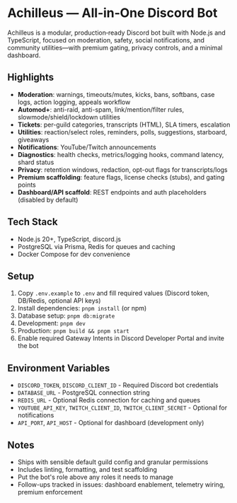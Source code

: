 # Achilleus — All‑in‑One Discord Bot

Achilleus is a modular, production‑ready Discord bot built with Node.js and TypeScript, focused on moderation, safety, social notifications, and community utilities—with premium gating, privacy controls, and a minimal dashboard.

## Highlights
- **Moderation**: warnings, timeouts/mutes, kicks, bans, softbans, case logs, action logging, appeals workflow
- **Automod+**: anti-raid, anti-spam, link/mention/filter rules, slowmode/shield/lockdown utilities
- **Tickets**: per-guild categories, transcripts (HTML), SLA timers, escalation
- **Utilities**: reaction/select roles, reminders, polls, suggestions, starboard, giveaways
- **Notifications**: YouTube/Twitch announcements
- **Diagnostics**: health checks, metrics/logging hooks, command latency, shard status
- **Privacy**: retention windows, redaction, opt-out flags for transcripts/logs
- **Premium scaffolding**: feature flags, license checks (stubs), and gating points
- **Dashboard/API scaffold**: REST endpoints and auth placeholders (disabled by default)

## Tech Stack
- Node.js 20+, TypeScript, discord.js
- PostgreSQL via Prisma, Redis for queues and caching
- Docker Compose for dev convenience

## Setup
1. Copy `.env.example` to `.env` and fill required values (Discord token, DB/Redis, optional API keys)
2. Install dependencies: `pnpm install` (or npm)
3. Database setup: `pnpm db:migrate`
4. Development: `pnpm dev`
5. Production: `pnpm build && pnpm start`
6. Enable required Gateway Intents in Discord Developer Portal and invite the bot

## Environment Variables
- `DISCORD_TOKEN`, `DISCORD_CLIENT_ID` - Required Discord bot credentials
- `DATABASE_URL` - PostgreSQL connection string
- `REDIS_URL` - Optional Redis connection for caching and queues
- `YOUTUBE_API_KEY`, `TWITCH_CLIENT_ID`, `TWITCH_CLIENT_SECRET` - Optional for notifications
- `API_PORT`, `API_HOST` - Optional for dashboard (development only)

## Notes
- Ships with sensible default guild config and granular permissions
- Includes linting, formatting, and test scaffolding
- Put the bot's role above any roles it needs to manage
- Follow-ups tracked in issues: dashboard enablement, telemetry wiring, premium enforcement